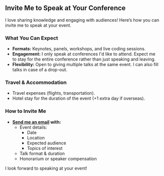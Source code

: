 
## Invite Me to Speak at Your Conference

I love sharing knowledge and engaging with audiences! Here’s how you can invite me to speak at your event.

### What You Can Expect

- **Formats:** Keynotes, panels, workshops, and live coding sessions.
- **Engagement:** I only speak at conferences I'd like to attend. Expect me to stay for the entire conference rather than just speaking and leaving.
- **Flexibility:** Open to giving multiple talks at the same event. I can also fill talks in case of a drop-out.

### Travel & Accommodation

- Travel expenses (flights, transportation).
- Hotel stay for the duration of the event (+1 extra day if overseas).

### How to Invite Me

- **[Send me an email](mailto:llewellyn.falco@gmail.com) with:**
  - Event details:
    - Date
    - Location
    - Expected audience
    - Topics of interest
  - Talk format & duration
  - Honorarium or speaker compensation

I look forward to speaking at your event!

